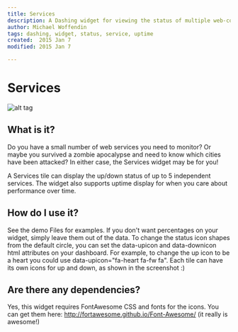 ```yaml
---
title: Services
description: A Dashing widget for viewing the status of multiple web-connected services
author: Michael Woffendin
tags: dashing, widget, status, service, uptime
created:  2015 Jan 7
modified: 2015 Jan 7

---
```


Services
=========

![alt tag](https://raw.github.com/osu-sig/Services-Widget/master/services_widget_screenshot.png)

## What is it?

Do you have a small number of web services you need to monitor? Or maybe you survived a zombie apocalypse and need to know which cities have been attacked? In either case, the Services widget may be for you!

A Services tile can display the up/down status of up to 5 independent services. The widget also supports uptime display for when you care about performance over time. 

## How do I use it?

See the demo Files for examples. If you don't want percentages on your widget, simply leave them out of the data. To change the status icon shapes from the default circle, you can set the data-upicon and data-downicon html attributes on your dashboard. For example, to change the up icon to be a heart you could use data-upicon="fa-heart fa-fw fa". Each tile can have its own icons for up and down, as shown in the screenshot :)

## Are there any dependencies?

Yes, this widget requires FontAwesome CSS and fonts for the icons. You can get them here: http://fortawesome.github.io/Font-Awesome/ (it really is awesome!)